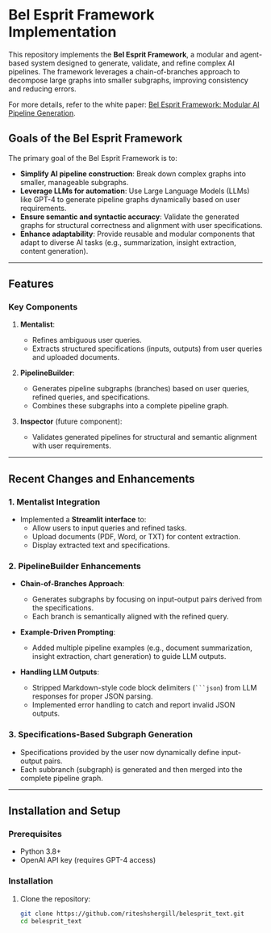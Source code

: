 # Bel Esprit Framework Implementation

This repository implements the **Bel Esprit Framework**, a modular and agent-based system designed to generate, validate, and refine complex AI pipelines. The framework leverages a chain-of-branches approach to decompose large graphs into smaller subgraphs, improving consistency and reducing errors.

For more details, refer to the white paper: [Bel Esprit Framework: Modular AI Pipeline Generation](https://arxiv.org/abs/2412.14684).

## Goals of the Bel Esprit Framework

The primary goal of the Bel Esprit Framework is to:
- **Simplify AI pipeline construction**: Break down complex graphs into smaller, manageable subgraphs.
- **Leverage LLMs for automation**: Use Large Language Models (LLMs) like GPT-4 to generate pipeline graphs dynamically based on user requirements.
- **Ensure semantic and syntactic accuracy**: Validate the generated graphs for structural correctness and alignment with user specifications.
- **Enhance adaptability**: Provide reusable and modular components that adapt to diverse AI tasks (e.g., summarization, insight extraction, content generation).

---

## Features

### Key Components

1. **Mentalist**: 
   - Refines ambiguous user queries.
   - Extracts structured specifications (inputs, outputs) from user queries and uploaded documents.

2. **PipelineBuilder**:
   - Generates pipeline subgraphs (branches) based on user queries, refined queries, and specifications.
   - Combines these subgraphs into a complete pipeline graph.

3. **Inspector** (future component):
   - Validates generated pipelines for structural and semantic alignment with user requirements.

---

## Recent Changes and Enhancements

### 1. **Mentalist Integration**
- Implemented a **Streamlit interface** to:
  - Allow users to input queries and refined tasks.
  - Upload documents (PDF, Word, or TXT) for content extraction.
  - Display extracted text and specifications.

### 2. **PipelineBuilder Enhancements**
- **Chain-of-Branches Approach**:
  - Generates subgraphs by focusing on input-output pairs derived from the specifications.
  - Each branch is semantically aligned with the refined query.

- **Example-Driven Prompting**:
  - Added multiple pipeline examples (e.g., document summarization, insight extraction, chart generation) to guide LLM outputs.

- **Handling LLM Outputs**:
  - Stripped Markdown-style code block delimiters (` ```json `) from LLM responses for proper JSON parsing.
  - Implemented error handling to catch and report invalid JSON outputs.

### 3. **Specifications-Based Subgraph Generation**
- Specifications provided by the user now dynamically define input-output pairs.
- Each subbranch (subgraph) is generated and then merged into the complete pipeline graph.

---

## Installation and Setup

### Prerequisites

- Python 3.8+
- OpenAI API key (requires GPT-4 access)

### Installation

1. Clone the repository:
   ```bash
   git clone https://github.com/riteshshergill/belesprit_text.git
   cd belesprit_text
